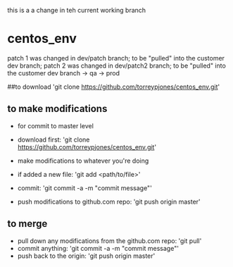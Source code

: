 this is a a change in teh current working branch
# centos_env
patch 1 was changed in dev/patch branch; to be "pulled" into the customer dev branch;
patch 2 was changed in dev/patch2 branch; to be "pulled" into the customer dev branch -> qa -> prod


##to download
'git clone https://github.com/torreypjones/centos_env.git'

## to make modifications
 - for commit to master level
 - download first: 'git clone https://github.com/torreypjones/centos_env.git'

 - make modifications to whatever you're doing

 - if added a new file: 'git add <path/to/file>'

 - commit: 'git commit -a -m "commit message"'

 - push modifications to github.com repo: 'git push origin master'

## to merge
 - pull down any modifications from the github.com repo: 'git pull'
 - commit anything: 'git commit -a -m "commit message"'
 - push back to the origin: 'git push origin master'
